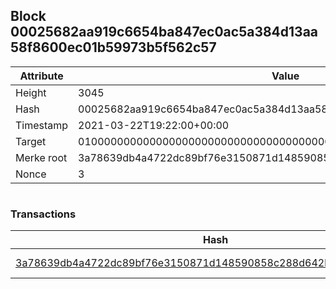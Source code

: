 ## Block 00025682aa919c6654ba847ec0ac5a384d13aa58f8600ec01b59973b5f562c57

Attribute | Value
--- | ---
Height | 3045
Hash | 00025682aa919c6654ba847ec0ac5a384d13aa58f8600ec01b59973b5f562c57
Timestamp | 2021-03-22T19:22:00+00:00
Target | 0100000000000000000000000000000000000000000000000000000000000000
Merke root | 3a78639db4a4722dc89bf76e3150871d148590858c288d642b7bb0ea2f53c197
Nonce | 3

```

```

### Transactions

Hash | Amount
--- | ---
[3a78639db4a4722dc89bf76e3150871d148590858c288d642b7bb0ea2f53c197](3a78639db4a4722dc89bf76e3150871d148590858c288d642b7bb0ea2f53c197.md) | 10.00000000 SKEPTI 
